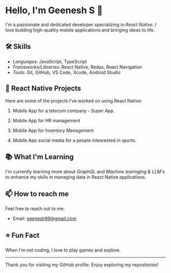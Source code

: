 # Hello, I'm Geenesh S 👋

I'm a passionate and dedicated developer specializing in *React Native*. I love building high-quality mobile applications and bringing ideas to life.

## 🛠 Skills
  
- *Languages*: JavaScript, TypeScript
- *Frameworks/Libraries*: React Native, Redux, React Navigation
- *Tools*: Git, GitHub, VS Code, Xcode, Android Studio

## 📱 React Native Projects

Here are some of the projects I've worked on using React Native:

1. Mobile App for a telecom company - Super App.

2. Mobile App for HR management

3. Mobile App for Inventory Management

4. Mobile App social media for a people intesrested in sports.

## 📚 What I'm Learning

I'm currently learning more about *GraphQL* and *Machine learinging & LLM's* to enhance my skills in managing data in React Native applications.

## 📫 How to reach me

Feel free to reach out to me:

- Email: geenesh99@gmail.com

## ⭐ Fun Fact

When I'm not coding, I love to play games and explore.

---

Thank you for visiting my GitHub profile. Enjoy exploring my repositories!
